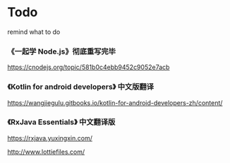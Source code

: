 # Todo
remind what to do 

### 《一起学 Node.js》彻底重写完毕
https://cnodejs.org/topic/581b0c4ebb9452c9052e7acb

### 《Kotlin for android developers》 中文版翻译
https://wangjiegulu.gitbooks.io/kotlin-for-android-developers-zh/content/

### 《RxJava Essentials》 中文翻译版
https://rxjava.yuxingxin.com/


http://www.lottiefiles.com/

